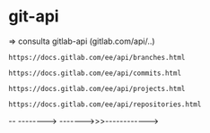 # git-api

=> consulta gitlab-api (gitlab.com/api/..)

    https://docs.gitlab.com/ee/api/branches.html

    https://docs.gitlab.com/ee/api/commits.html

    https://docs.gitlab.com/ee/api/projects.html
    
    https://docs.gitlab.com/ee/api/repositories.html


--
--------> ------->>>------------>
